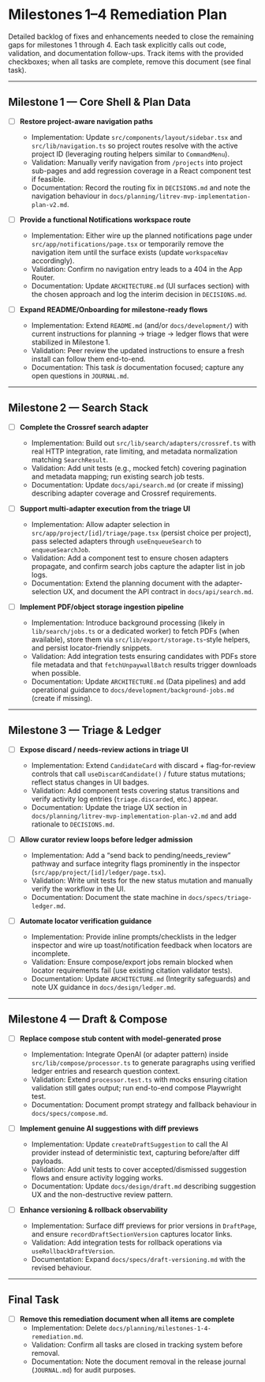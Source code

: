 # Milestones 1–4 Remediation Plan

Detailed backlog of fixes and enhancements needed to close the remaining gaps for milestones 1 through 4. Each task explicitly calls out code, validation, and documentation follow-ups. Track items with the provided checkboxes; when all tasks are complete, remove this document (see final task).

---

## Milestone 1 — Core Shell & Plan Data

- [ ] **Restore project-aware navigation paths**
  - Implementation: Update `src/components/layout/sidebar.tsx` and `src/lib/navigation.ts` so project routes resolve with the active project ID (leveraging routing helpers similar to `CommandMenu`).
  - Validation: Manually verify navigation from `/projects` into project sub-pages and add regression coverage in a React component test if feasible.
  - Documentation: Record the routing fix in `DECISIONS.md` and note the navigation behaviour in `docs/planning/litrev-mvp-implementation-plan-v2.md`.

- [ ] **Provide a functional Notifications workspace route**
  - Implementation: Either wire up the planned notifications page under `src/app/notifications/page.tsx` or temporarily remove the navigation item until the surface exists (update `workspaceNav` accordingly).
  - Validation: Confirm no navigation entry leads to a 404 in the App Router.
  - Documentation: Update `ARCHITECTURE.md` (UI surfaces section) with the chosen approach and log the interim decision in `DECISIONS.md`.

- [ ] **Expand README/Onboarding for milestone-ready flows**
  - Implementation: Extend `README.md` (and/or `docs/development/`) with current instructions for planning → triage → ledger flows that were stabilized in Milestone 1.
  - Validation: Peer review the updated instructions to ensure a fresh install can follow them end-to-end.
  - Documentation: This task *is* documentation focused; capture any open questions in `JOURNAL.md`.

---

## Milestone 2 — Search Stack

- [ ] **Complete the Crossref search adapter**
  - Implementation: Build out `src/lib/search/adapters/crossref.ts` with real HTTP integration, rate limiting, and metadata normalization matching `SearchResult`.
  - Validation: Add unit tests (e.g., mocked fetch) covering pagination and metadata mapping; run existing search job tests.
  - Documentation: Update `docs/api/search.md` (or create if missing) describing adapter coverage and Crossref requirements.

- [ ] **Support multi-adapter execution from the triage UI**
  - Implementation: Allow adapter selection in `src/app/project/[id]/triage/page.tsx` (persist choice per project), pass selected adapters through `useEnqueueSearch` to `enqueueSearchJob`.
  - Validation: Add a component test to ensure chosen adapters propagate, and confirm search jobs capture the adapter list in job logs.
  - Documentation: Extend the planning document with the adapter-selection UX, and document the API contract in `docs/api/search.md`.

- [ ] **Implement PDF/object storage ingestion pipeline**
  - Implementation: Introduce background processing (likely in `lib/search/jobs.ts` or a dedicated worker) to fetch PDFs (when available), store them via `src/lib/export/storage.ts`-style helpers, and persist locator-friendly snippets.
  - Validation: Add integration tests ensuring candidates with PDFs store file metadata and that `fetchUnpaywallBatch` results trigger downloads when possible.
  - Documentation: Update `ARCHITECTURE.md` (Data pipelines) and add operational guidance to `docs/development/background-jobs.md` (create if missing).

---

## Milestone 3 — Triage & Ledger

- [ ] **Expose discard / needs-review actions in triage UI**
  - Implementation: Extend `CandidateCard` with discard + flag-for-review controls that call `useDiscardCandidate()` / future status mutations; reflect status changes in UI badges.
  - Validation: Add component tests covering status transitions and verify activity log entries (`triage.discarded`, etc.) appear.
  - Documentation: Update the triage UX section in `docs/planning/litrev-mvp-implementation-plan-v2.md` and add rationale to `DECISIONS.md`.

- [ ] **Allow curator review loops before ledger admission**
  - Implementation: Add a “send back to pending/needs_review” pathway and surface integrity flags prominently in the inspector (`src/app/project/[id]/ledger/page.tsx`).
  - Validation: Write unit tests for the new status mutation and manually verify the workflow in the UI.
  - Documentation: Document the state machine in `docs/specs/triage-ledger.md`.

- [ ] **Automate locator verification guidance**
  - Implementation: Provide inline prompts/checklists in the ledger inspector and wire up toast/notification feedback when locators are incomplete.
  - Validation: Ensure compose/export jobs remain blocked when locator requirements fail (use existing citation validator tests).
  - Documentation: Update `ARCHITECTURE.md` (Integrity safeguards) and note UX guidance in `docs/design/ledger.md`.

---

## Milestone 4 — Draft & Compose

- [ ] **Replace compose stub content with model-generated prose**
  - Implementation: Integrate OpenAI (or adapter pattern) inside `src/lib/compose/processor.ts` to generate paragraphs using verified ledger entries and research question context.
  - Validation: Extend `processor.test.ts` with mocks ensuring citation validation still gates output; run end-to-end compose Playwright test.
  - Documentation: Document prompt strategy and fallback behaviour in `docs/specs/compose.md`.

- [ ] **Implement genuine AI suggestions with diff previews**
  - Implementation: Update `createDraftSuggestion` to call the AI provider instead of deterministic text, capturing before/after diff payloads.
  - Validation: Add unit tests to cover accepted/dismissed suggestion flows and ensure activity logging works.
  - Documentation: Update `docs/design/draft.md` describing suggestion UX and the non-destructive review pattern.

- [ ] **Enhance versioning & rollback observability**
  - Implementation: Surface diff previews for prior versions in `DraftPage`, and ensure `recordDraftSectionVersion` captures locator links.
  - Validation: Add integration tests for rollback operations via `useRollbackDraftVersion`.
  - Documentation: Expand `docs/specs/draft-versioning.md` with the revised behaviour.

---

## Final Task

- [ ] **Remove this remediation document when all items are complete**
  - Implementation: Delete `docs/planning/milestones-1-4-remediation.md`.
  - Validation: Confirm all tasks are closed in tracking system before removal.
  - Documentation: Note the document removal in the release journal (`JOURNAL.md`) for audit purposes.

